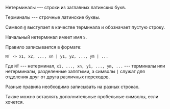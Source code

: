 Нетерминалы --- строки из заглавных латинских букв.

Терминалы --- строчные латинские буквы.

Символ `@` выступает в качестве терминала и обозначает пустую строку.

Начальный нетерминал имеет имя `S`.

Правило записывается в формате:

`NT -> x1, x2, ..., xn | y1, y2, ..., ym | ...`

Где `NT` --- нетерминал, `x1, ..., xn, y1, ..., ym, ...` --- терминалы или нетерминалы, разделенные запятыми,
а символы `|` служат для отделения друг от друга различных переходов.

Разные правила необходимо записывать на разных строках.

Также можно вставлять дополнительные пробельные символы, если хочется.
